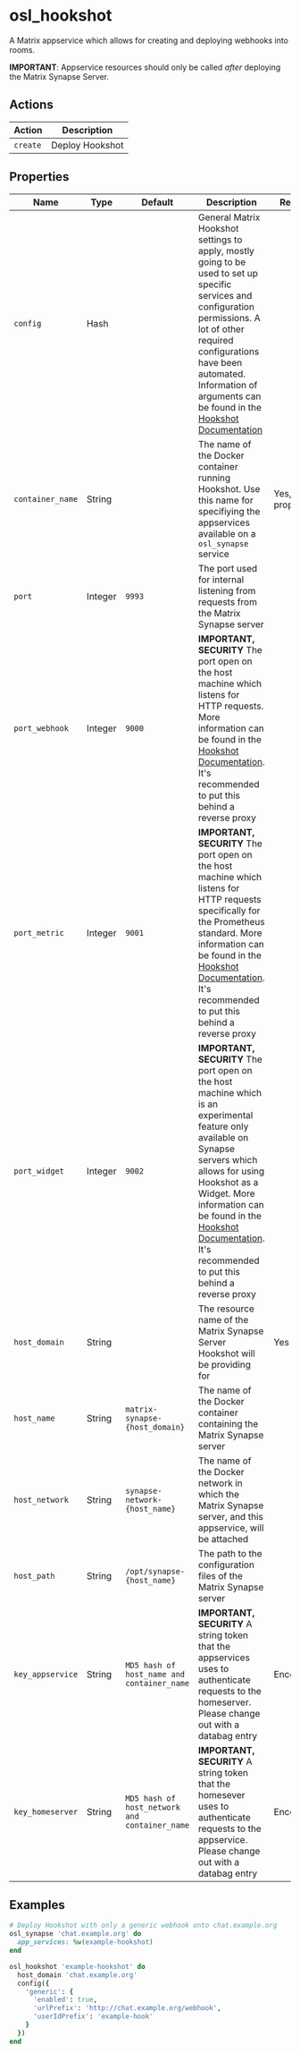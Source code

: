 # osl\_hookshot

A Matrix appservice which allows for creating and deploying webhooks into rooms.

**IMPORTANT**: Appservice resources should only be called *after* deploying the Matrix Synapse Server.

## Actions

| Action   | Description     |
| -------- | --------------- |
| `create` | Deploy Hookshot |

## Properties

| Name             | Type    | Default                                       | Description | Required |
| ---------------- | ------- | --------------------------------------------- | ----------- | -------- |
| `config`         | Hash    |                                               | General Matrix Hookshot settings to apply, mostly going to be used to set up specific services and configuration permissions. A lot of other required configurations have been automated. Information of arguments can be found in the [Hookshot Documentation](https://matrix-org.github.io/matrix-hookshot/latest/setup/sample-configuration.html) | |
| `container_name` | String  |                                               | The name of the Docker container running Hookshot. Use this name for specifiying the appservices available on a `osl_synapse` service | Yes, name property |
| `port`           | Integer | `9993`                                        | The port used for internal listening from requests from the Matrix Synapse server | |
| `port_webhook`   | Integer | `9000`                                        | **IMPORTANT, SECURITY** The port open on the host machine which listens for HTTP requests. More information can be found in the [Hookshot Documentation](https://matrix-org.github.io/matrix-hookshot/latest/setup/webhooks.html). It's recommended to put this behind a reverse proxy | |
| `port_metric`    | Integer | `9001`                                        | **IMPORTANT, SECURITY** The port open on the host machine which listens for HTTP requests specifically for the Prometheus standard. More information can be found in the [Hookshot Documentation](https://matrix-org.github.io/matrix-hookshot/latest/metrics.html). It's recommended to put this behind a reverse proxy | |
| `port_widget`    | Integer | `9002`                                        | **IMPORTANT, SECURITY** The port open on the host machine which is an experimental feature only available on Synapse servers which allows for using Hookshot as a Widget. More information can be found in the [Hookshot Documentation](https://matrix-org.github.io/matrix-hookshot/latest/advanced/widgets.html). It's recommended to put this behind a reverse proxy | |
| `host_domain`    | String  |                                               | The resource name of the Matrix Synapse Server Hookshot will be providing for | Yes |
| `host_name`      | String  | `matrix-synapse-{host_domain}`                | The name of the Docker container containing the Matrix Synapse server | |
| `host_network`   | String  | `synapse-network-{host_name}`                 | The name of the Docker network in which the Matrix Synapse server, and this appservice, will be attached | |
| `host_path`      | String  | `/opt/synapse-{host_name}`                    | The path to the configuration files of the Matrix Synapse server  | |
| `key_appservice` | String  | `MD5 hash of host_name and container_name`    | **IMPORTANT, SECURITY** A string token that the appservices uses to authenticate requests to the homeserver. Please change out with a databag entry | Encouraged |
| `key_homeserver` | String  | `MD5 hash of host_network and container_name` | **IMPORTANT, SECURITY** A string token that the homesever uses to authenticate requests to the appservice. Please change out with a databag entry | Encouraged |

## Examples
```ruby
# Deploy Hookshot with only a generic webhook onto chat.example.org
osl_synapse 'chat.example.org' do
  app_services: %w(example-hookshot)
end

osl_hookshot 'example-hookshot' do
  host_domain 'chat.example.org'
  config({
    'generic': {
      'enabled': true,
      'urlPrefix': 'http://chat.example.org/webhook',
      'userIdPrefix': 'example-hook'
    }
  })
end
```
